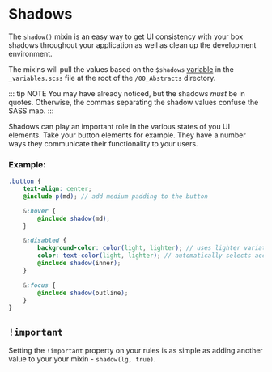 # Shadows

The `shadow()` mixin is an easy way to get UI consistency with your box shadows throughout your application as well as clean up the development environment.

The mixins will pull the values based on the `$shadows` [variable](/framework/documentation/variables.html#shadows) in the `_variables.scss` file at the root of the `/00_Abstracts` directory.

::: tip NOTE
You may have already noticed, but the shadows _must_ be in quotes. Otherwise, the commas separating the shadow values confuse the SASS map.
:::

Shadows can play an important role in the various states of you UI elements. Take your button elements for example. They have a number ways they communicate their functionality to your users.

### Example:

```scss
.button {
    text-align: center;
    @include p(md); // add medium padding to the button

    &:hover {
        @include shadow(md);
    }

    &:disabled {
        background-color: color(light, lighter); // uses lighter variation of the light color in your palette
        color: text-color(light, lighter); // automatically selects accessible color for text based on background color
        @include shadow(inner);
    }

    &:focus {
        @include shadow(outline);
    }
}
```

## `!important`

Setting the `!important` property on your rules is as simple as adding another value to your your mixin - `shadow(lg, true)`.
